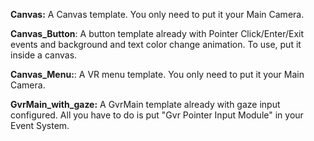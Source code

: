 **Canvas:** A Canvas template. You only need to put it your Main Camera.

**Canvas_Button**: A button template already with Pointer Click/Enter/Exit events and background and text color change animation. To use, put it inside a canvas.

**Canvas_Menu:**: A VR menu template. You only need to put it your Main Camera.

**GvrMain_with_gaze:** A GvrMain template already with gaze input configured. All you have to do is put "Gvr Pointer Input Module" in your Event System.
